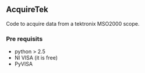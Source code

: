 ## AcquireTek
Code to acquire data from a tektronix MSO2000 scope. 

### Pre requisits
 - python > 2.5
 - NI VISA (it is free)
 - PyVISA


